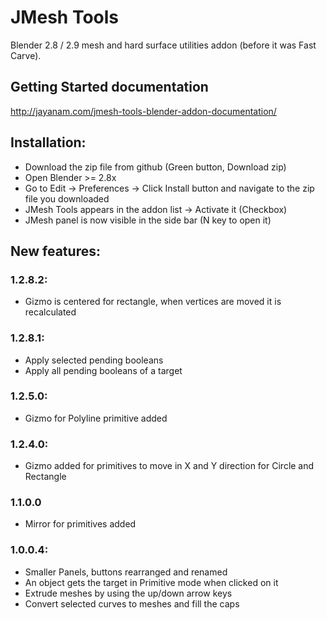# JMesh Tools
Blender 2.8 / 2.9 mesh and hard surface utilities addon (before it was Fast Carve).

## Getting Started documentation

http://jayanam.com/jmesh-tools-blender-addon-documentation/

## Installation:

* Download the zip file from github (Green button, Download zip)
* Open Blender >= 2.8x
* Go to Edit -> Preferences -> Click Install button and navigate to the zip file you downloaded
* JMesh Tools appears in the addon list -> Activate it (Checkbox)
* JMesh panel is now visible in the side bar (N key to open it)

## New features:

### 1.2.8.2:

* Gizmo is centered for rectangle, when vertices are moved it is recalculated

### 1.2.8.1:

* Apply selected pending booleans
* Apply all pending booleans of a target

### 1.2.5.0:

* Gizmo for Polyline primitive added

### 1.2.4.0:

* Gizmo added for primitives to move in X and Y direction
  for Circle and Rectangle

### 1.1.0.0

* Mirror for primitives added

### 1.0.0.4:

* Smaller Panels, buttons rearranged and renamed
* An object gets the target in Primitive mode when clicked on it
* Extrude meshes by using the up/down arrow keys
* Convert selected curves to meshes and fill the caps
